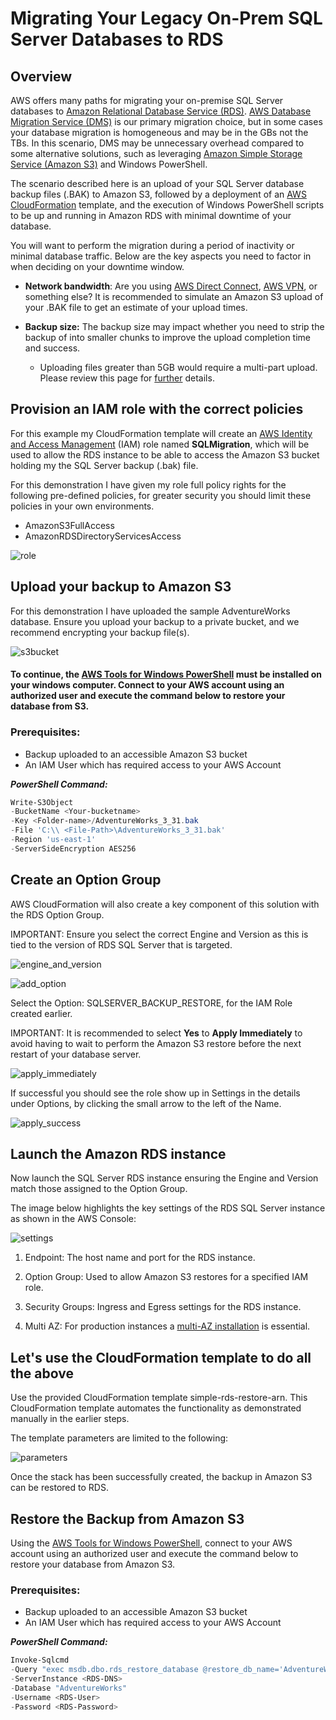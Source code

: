# Migrating Your Legacy On-Prem SQL Server Databases to RDS

## Overview

AWS offers many paths for migrating your on-premise SQL Server databases
to [Amazon Relational Database Service (RDS)](https://aws.amazon.com/rds/). [AWS Database Migration
Service (DMS)](https://aws.amazon.com/dms/) is our primary migration choice, but in some cases your
database migration is homogeneous and may be in the GBs not the TBs. In
this scenario, DMS may be unnecessary overhead compared to some
alternative solutions, such as leveraging [Amazon Simple Storage Service (Amazon S3)](https://aws.amazon.com/s3/) and Windows PowerShell.

The scenario described here is an upload of your SQL Server database backup
files (.BAK) to Amazon S3, followed by a deployment of an [AWS CloudFormation](https://aws.amazon.com/cloudformation/) template, and the execution of Windows PowerShell scripts to be up and running in Amazon RDS with minimal downtime of your
database.

You will want to perform the migration during a period of inactivity or
minimal database traffic. Below are the key aspects you need to factor
in when deciding on your downtime window.

- **Network bandwidth**: Are you using [AWS Direct Connect](https://aws.amazon.com/directconnect/), [AWS VPN](https://aws.amazon.com/vpn/), or something else?  It is recommended to simulate an Amazon S3 upload of your .BAK file to get
    an estimate of your upload times.

- **Backup size:** The backup size may impact whether you need to
    strip the backup of into smaller chunks to improve the upload
    completion time and success.

    - Uploading files greater than 5GB would require a multi-part
        upload. Please review this page for
        [further](http://docs.aws.amazon.com/AmazonS3/latest/dev/UploadingObjects.html)
        details.

## Provision an IAM role with the correct policies

For this example my CloudFormation template will create an [AWS Identity and Access Management](https://aws.amazon.com/iam/) (IAM) role named
**SQLMigration**, which will be used to allow the RDS instance to be
able to access the Amazon S3 bucket holding my the SQL Server backup (.bak)
file.

For this demonstration I have given my role full policy rights for the
following pre-defined policies, for greater security you should limit
these policies in your own environments.

- AmazonS3FullAccess
- AmazonRDSDirectoryServicesAccess

![role](./media/image3.png)

## Upload your backup to Amazon S3

For this demonstration I have uploaded the sample AdventureWorks
database. Ensure you upload your backup to a private bucket, and we
recommend encrypting your backup file(s).

![s3bucket](./media/image4.png)

#### To continue, the [AWS Tools for Windows PowerShell](https://aws.amazon.com/powershell/) must be installed on your windows computer. Connect to your AWS account using an authorized user and execute the command below to restore your database from S3.

### Prerequisites:

- Backup uploaded to an accessible Amazon S3 bucket
- An IAM User which has required access to your AWS Account

***PowerShell Command:***

```powershell
Write-S3Object
-BucketName <Your-bucketname> 
-Key <Folder-name>/AdventureWorks_3_31.bak 
-File 'C:\\ <File-Path>\AdventureWorks_3_31.bak'  
-Region 'us-east-1'
-ServerSideEncryption AES256
```

## Create an Option Group

AWS CloudFormation will also create a key component of this solution with
the RDS Option Group.

IMPORTANT: Ensure you select the correct Engine and Version as this is
tied to the version of RDS SQL Server that is targeted.

![engine_and_version](./media/image6.png)

![add_option](./media/image7.png)

Select the Option: SQLSERVER\_BACKUP\_RESTORE, for the IAM Role created
earlier.

IMPORTANT: It is recommended to select **Yes** to **Apply Immediately**
to avoid having to wait to perform the Amazon S3 restore before the next
restart of your database server.

![apply_immediately](./media/image8.png)

If successful you should see the role show up in Settings in the details
under Options, by clicking the small arrow to the left of the Name.

![apply_success](./media/image9.png)

## Launch the Amazon RDS instance

Now launch the SQL Server RDS instance ensuring the Engine and Version
match those assigned to the Option Group.

The image below highlights the key settings of the RDS SQL Server
instance as shown in the AWS Console:

![settings](./media/image10.png)

1.  Endpoint: The host name and port for the RDS instance.
   
2.  Option Group: Used to allow Amazon S3 restores for a specified IAM role.

3.  Security Groups: Ingress and Egress settings for the RDS instance.
  
4.  Multi AZ: For production instances a [multi-AZ installation](http://docs.aws.amazon.com/AmazonRDS/latest/UserGuide/Concepts.MultiAZ.html) is
    essential.

## Let's use the CloudFormation template to do all the above

Use the provided CloudFormation template simple-rds-restore-arn. This
CloudFormation template automates the functionality as demonstrated
manually in the earlier steps.

The template parameters are limited to the following:

![parameters](./media/image11.png)

Once the stack has been successfully created, the backup in Amazon S3 can be
restored to RDS.

## Restore the Backup from Amazon S3

Using the [AWS Tools for Windows PowerShell](https://aws.amazon.com/powershell/), connect to your AWS
account using an authorized user and execute the command below to
restore your database from Amazon S3.

### Prerequisites:

- Backup uploaded to an accessible Amazon S3 bucket
- An IAM User which has required access to your AWS Account

***PowerShell Command:***

```powershell
Invoke-Sqlcmd 
-Query "exec msdb.dbo.rds_restore_database @restore_db_name='AdventureWorks', @s3_arn_to_restore_from='arn:aws:s3::: <S3-Path>/AdventureWorks.bak';" 
-ServerInstance <RDS-DNS> 
-Database "AdventureWorks" 
-Username <RDS-User> 
-Password <RDS-Password>
```